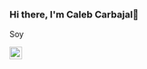 ### Hi there, I'm Caleb Carbajal👋

Soy 

<a href="https://www.linkedin.com/in/manuel-carbajal-villacorta/">
  <img align="left" alt="manuel-carbajal-villacorta LinkdeIN" width="22px" src="https://cdn.jsdelivr.net/npm/simple-icons@v3/icons/linkedin.svg" />
</a>

<!--
**calebcv/calebcv** is a ✨ _special_ ✨ repository because its `README.md` (this file) appears on your GitHub profile.

Here are some ideas to get you started:

- 🔭 I’m currently working on ...
- 🌱 I’m currently learning ...
- 👯 I’m looking to collaborate on ...
- 🤔 I’m looking for help with ...
- 💬 Ask me about ...
- 📫 How to reach me: ...
- 😄 Pronouns: ...
- ⚡ Fun fact: ...
-->

